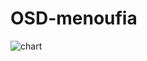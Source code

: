 # OSD-menoufia
![chart](https://user-images.githubusercontent.com/74217581/209804129-1837aa78-8033-4366-adec-740da2f871ee.jpg)
